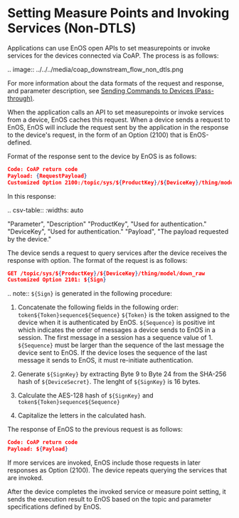 # Setting Measure Points and Invoking Services (Non-DTLS)

Applications can use EnOS open APIs to set measurepoints or invoke services for the devices connected via CoAP. The process is as follows:

.. image:: ../../../media/coap_downstream_flow_non_dtls.png

For more information about the data formats of the request and response, and parameter description, see [Sending Commands to Devices (Pass-through)](../../mqtt/downstream/devices/invoke_services_pass).

When the application calls an API to set measurepoints or invoke services from a device, EnOS caches this request. When a device sends a request to EnOS, EnOS will include the request sent by the application in the response to the device's request, in the form of an Option (2100) that is EnOS-defined.

Format of the response sent to the device by EnOS is as follows:

```json
Code: CoAP return code
Payload: {RequestPayload}
Customized Option 2100:/topic/sys/${ProductKey}/${DeviceKey}/thing/model/down_raw
``` 

In this response:

.. csv-table::
   :widths: auto

   "Parameter", "Description"
   "ProductKey", "Used for authentication."
   "DeviceKey",	"Used for authentication."
   "Payload", "The payload requested by the device."

The device sends a request to query services after the device receives the response with option. The format of the request is as follows:

 ```json
GET /topic/sys/${ProductKey}/${DeviceKey}/thing/model/down_raw
Customized Option 2101: ${Sign}
```
.. note:: `${Sign}` is generated in the following procedure:
 1. Concatenate the following fields in the following order:` token${Token}sequence${Sequence}`
     `${Token}` is the token assigned to the device when it is authenticated by EnOS. `${Sequence}` is positive int which indicates the order of messages a device sends to EnOS in a session. The first message in a session has a sequence value of 1. `${Sequence}` must be larger than the sequence of the last message the device sent to EnOS. If the device loses the sequence of the last message it sends to EnOS, it must re-initiate authentication.

 2. Generate `${SignKey}` by extracting Byte 9 to Byte 24 from the SHA-256 hash of `${DeviceSecret}`. The lenght of `${SignKey}` is 16 bytes.

 3. Calculate the AES-128 hash of `${SignKey}` and `token${Token}sequence${Sequence}`

 4. Capitalize the letters in the calculated hash.

The response of EnOS to the previous request is as follows:

```json
Code: CoAP return code
Payload: ${Payload}
```

If more services are invoked, EnOS include those requests in later responses as Option (2100). The device repeats querying the services that are invoked.

After the device completes the invoked service or measure point setting, it sends the execution result to EnOS based on the topic and parameter specifications defined by EnOS.